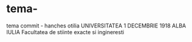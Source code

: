 # tema-
tema commit - hanches otilia
UNIVERSITATEA 1 DECEMBRIE 1918 ALBA IULIA
Facultatea de stiinte exacte si ingineresti

